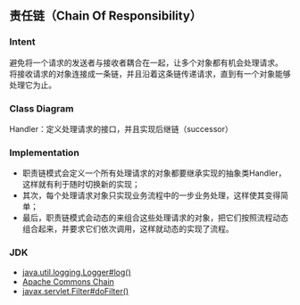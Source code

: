 ## 责任链（Chain Of Responsibility）

### Intent

避免将一个请求的发送者与接收者耦合在一起，让多个对象都有机会处理请求。
将接收请求的对象连接成一条链，并且沿着这条链传递请求，直到有一个对象能够处理它为止。

### Class Diagram

Handler：定义处理请求的接口，并且实现后继链（successor）

### Implementation

- 职责链模式会定义一个所有处理请求的对象都要继承实现的抽象类Handler，这样就有利于随时切换新的实现；
- 其次，每个处理请求对象只实现业务流程中的一步业务处理，这样使其变得简单；
- 最后，职责链模式会动态的来组合这些处理请求的对象，把它们按照流程动态组合起来，并要求它们依次调用，这样就动态的实现了流程。

### JDK

- [java.util.logging.Logger#log()](http://docs.oracle.com/javase/8/docs/api/java/util/logging/Logger.html#log%28java.util.logging.Level,%20java.lang.String%29)
- [Apache Commons Chain](https://commons.apache.org/proper/commons-chain/index.html)
- [javax.servlet.Filter#doFilter()](http://docs.oracle.com/javaee/7/api/javax/servlet/Filter.html#doFilter-javax.servlet.ServletRequest-javax.servlet.ServletResponse-javax.servlet.FilterChain-)